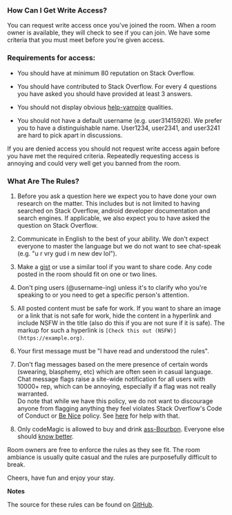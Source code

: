 <!-- Revision 4 -->
<!-- Note: requires kramdown -->


### How Can I Get Write Access?

<section markdown='1'>

You can request write access once you've joined the room. When a room owner is available, they will check to see if you can join. We have some criteria that you must meet before you're given access.

### Requirements for access:

- You should have at minimum 80 reputation on Stack Overflow.

- You should have contributed to Stack Overflow. For every 4 questions you have asked you should have provided at least 3 answers.

- You should not display obvious [help-vampire](http://slash7.com/2006/12/22/vampires/) qualities.

- You should not have a default username (e.g. user31415926). We prefer you to have a distinguishable name. User1234, user2341, and user3241 are hard to pick apart in discussions.


If you are denied access you should not request write access again before you have met the required criteria. Repeatedly requesting access is annoying and could very well get you banned from the room.

</section>


### What Are The Rules?

<section markdown='1'>

1. Before you ask a question here we expect you to have done your own research on the matter. This includes but is not limited to having searched on Stack Overflow, android developer documentation and search engines. If applicable, we also expect you to have asked the question on Stack Overflow.

2. Communicate in English to the best of your ability. We don't expect everyone to master the language but we do not want to see chat-speak (e.g. "u r vry gud i m new dev lol").

3. Make a [gist] or use a similar tool if you want to share code. Any code posted in the room should fit on one or two lines.

4. Don't ping users (@username-ing) unless it's to clarify who you're speaking to or you need to get a specific person's attention.

5. All posted content must be safe for work. If you want to share an image or a link that is not safe for work, hide the content in a hyperlink and include NSFW in the title (also do this if you are not sure if it is safe). The markup for such a hyperlink is `[Check this out (NSFW)](https://example.org)`.

6. Your first message must be "I have read and understood the rules".

7. Don't flag messages based on the mere presence of certain words (swearing, blasphemy, etc) which are often seen in casual language. Chat message flags raise a site-wide notification for all users with 10000+ rep, which can be annoying, especially if a flag was not really warranted.  
Do note that while we have this policy, we do not want to discourage anyone from flagging anything they feel violates Stack Overflow's Code of Conduct or [Be Nice] policy. See [here](https://meta.stackexchange.com/help/flagging) for help with that.

8. Only codeMagic is allowed to buy and drink [ass-Bourbon](http://sourmashmanifesto.com/2012/02/01/review-rebel-yell-bourbon/). Everyone else should [know better](http://chat.stackoverflow.com/transcript/message/19483807#19483807).

Room owners are free to enforce the rules as they see fit. The room ambiance is usually quite casual and the rules are purposefully difficult to break.

Cheers, have fun and enjoy your stay.

[gist]: https://gist.github.com/
[Be nice]: https://meta.stackexchange.com/help/be-nice

</section>

__Notes__

<section markdown='1'>

The source for these rules can be found on [GitHub](https://github.com/room-15/room-15.github.io).

</section>
